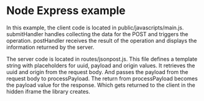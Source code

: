 # Node Express example

In this example, the client code is located in public/javascripts/main.js.   submitHandler handles collecting the data for the POST and triggers the operation.   postHandler receives the result of the operation and displays the information returned by the server.

The server code is located in routes/jsonpost.js.   This file defines a template string with placeholders for uuid, payload and origin values.   It retrieves the uuid and origin from the request body.  And passes the payload from the request body to processPayload.  The return from processPayload becomes the payload value for the response.   Which gets returned to the client in the hidden iframe the library creates. 
